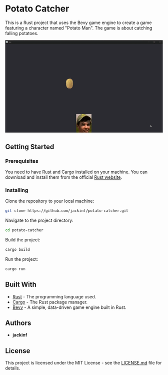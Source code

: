# Potato Catcher

This is a Rust project that uses the Bevy game engine to create a game featuring a character named "Potato Man". 
The game is about catching falling potatoes.

![Potato Catcher](docs/demo.gif)

## Getting Started

### Prerequisites

You need to have Rust and Cargo installed on your machine. You can download and install them from the official [Rust website](https://www.rust-lang.org/tools/install).

### Installing

Clone the repository to your local machine:

```bash
git clone https://github.com/jackinf/potato-catcher.git
```

Navigate to the project directory:

```bash
cd potato-catcher
```

Build the project:

```bash
cargo build
```

Run the project:

```bash
cargo run
```

## Built With

- [Rust](https://www.rust-lang.org/) - The programming language used.
- [Cargo](https://doc.rust-lang.org/cargo/) - The Rust package manager.
- [Bevy](https://bevyengine.org/) - A simple, data-driven game engine built in Rust.

## Authors

- **jackinf** 

## License

This project is licensed under the MIT License - see the [LICENSE.md](LICENSE.md) file for details.
